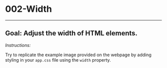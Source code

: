 # 002-Width
***

## Goal: Adjust the width of HTML elements.

*Instructions:*

Try to replicate the example image provided on the webpage by adding styling in your
`app.css` file using the `width` property.
